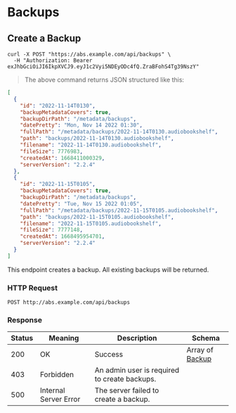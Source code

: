 # Backups

## Create a Backup

```shell
curl -X POST "https://abs.example.com/api/backups" \
  -H "Authorization: Bearer exJhbGciOiJI6IkpXVCJ9.eyJ1c2Vyi5NDEyODc4fQ.ZraBFohS4Tg39NszY"
```

> The above command returns JSON structured like this:

```json
[
  {
    "id": "2022-11-14T0130",
    "backupMetadataCovers": true,
    "backupDirPath": "/metadata/backups",
    "datePretty": "Mon, Nov 14 2022 01:30",
    "fullPath": "/metadata/backups/2022-11-14T0130.audiobookshelf",
    "path": "backups/2022-11-14T0130.audiobookshelf",
    "filename": "2022-11-14T0130.audiobookshelf",
    "fileSize": 7776983,
    "createdAt": 1668411000329,
    "serverVersion": "2.2.4"
  },
  {
    "id": "2022-11-15T0105",
    "backupMetadataCovers": true,
    "backupDirPath": "/metadata/backups",
    "datePretty": "Tue, Nov 15 2022 01:05",
    "fullPath": "/metadata/backups/2022-11-15T0105.audiobookshelf",
    "path": "backups/2022-11-15T0105.audiobookshelf",
    "filename": "2022-11-15T0105.audiobookshelf",
    "fileSize": 7777148,
    "createdAt": 1668495954701,
    "serverVersion": "2.2.4"
  }
]
```

This endpoint creates a backup. All existing backups will be returned.

### HTTP Request

`POST http://abs.example.com/api/backups`

### Response

Status | Meaning | Description | Schema
------ | ------- | ----------- | ------
200 | OK | Success | Array of [Backup](#backup)
403 | Forbidden | An admin user is required to create backups. |
500 | Internal Server Error | The server failed to create a backup. |
